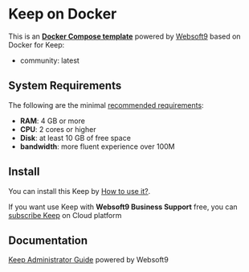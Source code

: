 # Keep on Docker  

This is an **[Docker Compose template](https://github.com/Websoft9/docker-library)** powered by [Websoft9](https://www.websoft9.com) based on Docker for Keep:


 - community:  latest


## System Requirements

The following are the minimal [recommended requirements](https://www.keephq.dev/):

* **RAM**: 4 GB or more
* **CPU**: 2 cores or higher
* **Disk**: at least 10 GB of free space
* **bandwidth**: more fluent experience over 100M  

## Install

You can install this Keep by [How to use it?](https://github.com/Websoft9/docker-library#how-to-use-it).   

If you want use Keep with **Websoft9 Business Support** free, you can [subscribe Keep](https://www.websoft9.com/apps) on Cloud platform

## Documentation

[Keep Administrator Guide](https://support.websoft9.com/docs/keep) powered by Websoft9